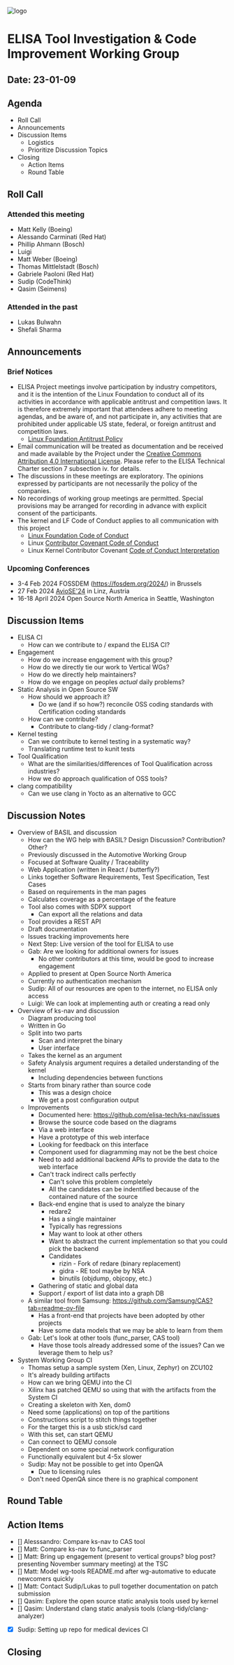 
![logo](logo_elisa_small.png)

# ELISA Tool Investigation & Code Improvement Working Group

## Date: 23-01-09

## Agenda

* Roll Call
* Announcements
* Discussion Items
  * Logistics
  * Prioritize Discussion Topics
* Closing
  * Action Items
  * Round Table

## Roll Call

### Attended this meeting

* Matt Kelly (Boeing)
* Alessando Carminati (Red Hat)
* Phillip Ahmann (Bosch)
* Luigi  
* Matt Weber (Boeing)
* Thomas Mittlelstadt (Bosch)
* Gabriele Paoloni (Red Hat)
* Sudip (CodeThink)
* Qasim (Seimens)

### Attended in the past

* Lukas Bulwahn
* Shefali Sharma

## Announcements

### Brief Notices

* ELISA Project meetings involve participation by industry competitors, and it is the intention of the Linux Foundation to conduct all of its activities in accordance with applicable antitrust and competition laws. It is therefore extremely important that attendees adhere to meeting agendas, and be aware of, and not participate in, any activities that are prohibited under applicable US state, federal, or foreign antitrust and competition laws.
  * [Linux Foundation Antitrust Policy](http://www.linuxfoundation.org/antitrust*policy)
* Email communication will be treated as documentation and be received and made available by the Project under the [Creative Commons Attribution 4.0 International License](http://creativecommons.org/licenses/by/4.0). Please refer to the ELISA Technical Charter section 7 subsection iv. for details.
* The discussions in these meetings are exploratory. The opinions expressed by participants are not necessarily the policy of the companies.
* No recordings of working group meetings are permitted. Special provisions may be arranged for recording in advance with explicit consent of the participants.
* The kernel and LF Code of Conduct applies to all communication with this project
  * [Linux Foundation Code of Conduct](https://www.linuxfoundation.org/code*of*conduct/)
  * Linux [Contributor Covenant Code of Conduct](https://git.kernel.org/pub/scm/linux/kernel/git/torvalds/linux.git/tree/Documentation/process/code*of*conduct.rst)
  * Linux Kernel Contributor Covenant [Code of Conduct Interpretation](https://git.kernel.org/pub/scm/linux/kernel/git/torvalds/linux.git/tree/Documentation/process/code*of*conduct*interpretation.rst)

### Upcoming Conferences

* 3-4 Feb 2024 FOSSDEM (https://fosdem.org/2024/) in Brussels
* 27 Feb 2024 [AvioSE'24](https://aviose*workshop.github.io/) in Linz, Austria
* 16-18 April 2024 Open Source North America in Seattle, Washington

## Discussion Items

* ELISA CI
  * How can we contribute to / expand the ELISA CI?
* Engagement
  * How do we increase engagement with this group?
  * How do we directly tie our work to Vertical WGs?
  * How do we directly help maintainers?
  * How do we engage on peoples *actual* daily problems?
* Static Analysis in Open Source SW
  * How should we approach it?
    * Do we (and if so how?) reconcile OSS coding standards with Certification coding standards
  * How can we contribute?
    * Contribute to clang-tidy / clang-format?
* Kernel testing
  * Can we contribute to kernel testing in a systematic way?
  * Translating runtime test to kunit tests
* Tool Qualification
  * What are the similarities/differences of Tool Qualification across industries?
  * How we do approach qualification of OSS tools?
* clang compatibility
  * Can we use clang in Yocto as an alternative to GCC

## Discussion Notes

* Overview of BASIL and discussion
  * How can the WG help with BASIL? Design Discussion? Contribution? Other?
  * Previously discussed in the Automotive Working Group
  * Focused at Software Quality / Traceability
  * Web Application (written in React / butterfly?)
  * Links together Software Requirements, Test Specification, Test Cases
  * Based  on requirements in the man pages
  * Calculates coverage as a percentage of the feature
  * Tool also comes with SDPX support
    * Can export all the relations and data
  * Tool provides a REST API
  * Draft documentation
  * Issues tracking improvements here
  * Next Step: Live version of the tool for ELISA to use
  * Gab: Are we looking for additional owners for issues
    * No other contributors at this time, would be good to increase engagement
  * Applied to present at Open Source North America
  * Currently no authentication mechanism
  * Sudip: All of our resources are open to the internet, no ELISA only access
  * Luigi: We can look at implementing auth or creating a read only
* Overview of ks-nav and discussion
  * Diagram producing tool
  * Written in Go
  * Split into two parts
    * Scan and interpret the binary
    * User interface
  * Takes the kernel as an argument
  * Safety Analysis argument requires a detailed understanding of the kernel
    * Including dependencies between functions
  * Starts from binary rather than source code
    * This was a design choice
    * We get a post configuration output
  * Improvements
    * Documented here: https://github.com/elisa-tech/ks-nav/issues
    * Browse the source code based on the diagrams
    * Via a web interface
    * Have a prototype of this web interface
    * Looking for feedback on this interface
    * Component used for diagramming may not be the best choice
    * Need to add additional backend APIs to provide the data to the web interface
    * Can't track indirect calls perfectly
      * Can't solve this problem completely
      * All the candidates can be indentified because of the contained nature of the source
    * Back-end engine that is used to analyze the binary
      * redare2
      * Has a single maintainer
      * Typically has regressions
      * May want to look at other others
      * Want to abstract the current implementation so that you could pick the backend
      * Candidates
        * rizin - Fork of redare (binary replacement)
        * gidra - RE tool maybe by NSA
        * binutils (objdump, objcopy, etc.)
    * Gathering of static and global data
    * Support / export of list data into a graph DB
  * A similar tool from Samsung: https://github.com/Samsung/CAS?tab=readme-ov-file
    * Has a front-end that projects have been adopted by other projects
    * Have some data models that we may be able to learn from them
  * Gab: Let's look at other tools (func_parser, CAS tool)
    * Have those tools already addressed some of the issues? Can we leverage them to help us?
* System Working Group CI
  * Thomas setup a sample system (Xen, Linux, Zephyr) on ZCU102
  * It's already building artifacts
  * How can we bring QEMU into the CI
  * Xilinx has patched QEMU so using that with the artifacts from the System CI
  * Creating a skeleton with Xen, dom0
  * Need some  (applications) on top of the partitions
  * Constructions script to stitch things together
  * For the target this is a usb stick/sd card
  * With this set, can start QEMU
  * Can connect to QEMU console
  * Dependent on some special network configuration
  * Functionally equivalent but 4-5x slower
  * Sudip: May not be possible to get into OpenQA
    * Due to licensing rules
  * Don't need OpenQA since there is no graphical component

## Round Table

## Action Items

* [] Alesssandro: Compare ks-nav to CAS tool
* [] Matt: Compare ks-nav to func_parser
* [] Matt: Bring up engagement (present to vertical groups? blog post? presenting November summary meeting) at the TSC
* [] Matt: Model wg-tools README.md after wg-automative to educate newcomers quickly
* [] Matt: Contact Sudip/Lukas to pull together documentation on patch submission
* [] Qasim: Explore the open source static analysis tools used by kernel
* [] Qasim: Understand clang static analysis tools (clang-tidy/clang-analyzer)
* [x] Sudip: Setting up repo for medical devices CI

## Closing

